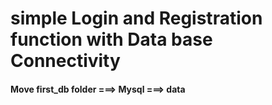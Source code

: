 # simple Login and Registration function  with Data base Connectivity 

#### Move first_db folder ===> Mysql ===> data 
